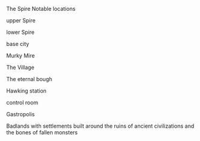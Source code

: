 The Spire
Notable locations

upper Spire

lower Spire

base city


Murky Mire

The Village

The eternal bough

Hawking station

control room

Gastropolis

Badlands with settlements built around the ruins of ancient civilizations and the bones of fallen monsters